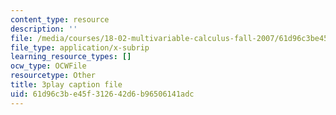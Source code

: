 ```yaml
---
content_type: resource
description: ''
file: /media/courses/18-02-multivariable-calculus-fall-2007/61d96c3be45f312642d6b96506141adc_U1EcnfTKXJ0.srt
file_type: application/x-subrip
learning_resource_types: []
ocw_type: OCWFile
resourcetype: Other
title: 3play caption file
uid: 61d96c3b-e45f-3126-42d6-b96506141adc
---
```

